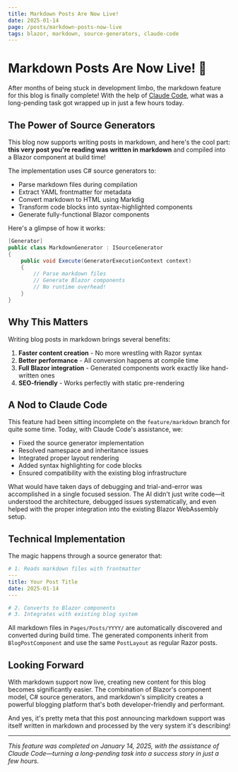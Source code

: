 ```yaml
---
title: Markdown Posts Are Now Live!
date: 2025-01-14
page: /posts/markdown-posts-now-live
tags: blazor, markdown, source-generators, claude-code
---
```


# Markdown Posts Are Now Live! 🎉

After months of being stuck in development limbo, the markdown feature for this blog is finally complete! With the help of [Claude Code](https://claude.ai/code), what was a long-pending task got wrapped up in just a few hours today.

## The Power of Source Generators

This blog now supports writing posts in markdown, and here's the cool part: **this very post you're reading was written in markdown** and compiled into a Blazor component at build time!

The implementation uses C# source generators to:
- Parse markdown files during compilation
- Extract YAML frontmatter for metadata
- Convert markdown to HTML using Markdig
- Transform code blocks into syntax-highlighted components
- Generate fully-functional Blazor components

Here's a glimpse of how it works:

```csharp
[Generator]
public class MarkdownGenerator : ISourceGenerator
{
    public void Execute(GeneratorExecutionContext context)
    {
        // Parse markdown files
        // Generate Blazor components
        // No runtime overhead!
    }
}
```

## Why This Matters

Writing blog posts in markdown brings several benefits:

1. **Faster content creation** - No more wrestling with Razor syntax
2. **Better performance** - All conversion happens at compile time
3. **Full Blazor integration** - Generated components work exactly like hand-written ones
4. **SEO-friendly** - Works perfectly with static pre-rendering

## A Nod to Claude Code

This feature had been sitting incomplete on the `feature/markdown` branch for quite some time. Today, with Claude Code's assistance, we:

- Fixed the source generator implementation
- Resolved namespace and inheritance issues
- Integrated proper layout rendering
- Added syntax highlighting for code blocks
- Ensured compatibility with the existing blog infrastructure

What would have taken days of debugging and trial-and-error was accomplished in a single focused session. The AI didn't just write code—it understood the architecture, debugged issues systematically, and even helped with the proper integration into the existing Blazor WebAssembly setup.

## Technical Implementation

The magic happens through a source generator that:

```yaml
# 1. Reads markdown files with frontmatter
---
title: Your Post Title
date: 2025-01-14
---

# 2. Converts to Blazor components
# 3. Integrates with existing blog system
```

All markdown files in `Pages/Posts/YYYY/` are automatically discovered and converted during build time. The generated components inherit from `BlogPostComponent` and use the same `PostLayout` as regular Razor posts.

## Looking Forward

With markdown support now live, creating new content for this blog becomes significantly easier. The combination of Blazor's component model, C# source generators, and markdown's simplicity creates a powerful blogging platform that's both developer-friendly and performant.

And yes, it's pretty meta that this post announcing markdown support was itself written in markdown and processed by the very system it's describing!

---

*This feature was completed on January 14, 2025, with the assistance of Claude Code—turning a long-pending task into a success story in just a few hours.*